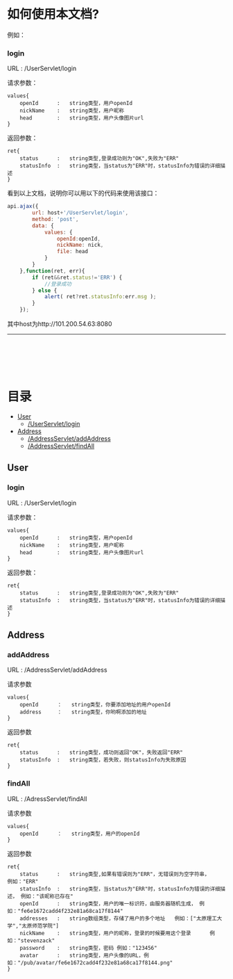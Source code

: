 # 如何使用本文档?

例如：

### login

URL : /UserServlet/login

请求参数：

	values{
		openId		:	string类型，用户openId
		nickName	:	string类型，用户昵称
		head		:	string类型，用户头像图片url
	}

返回参数：

	ret{
		status		:	string类型,登录成功则为"OK",失败为"ERR"
		statusInfo	:	string类型，当status为"ERR"时，statusInfo为错误的详细描述
	}

看到以上文档，说明你可以用以下的代码来使用该接口：

``` javascript
api.ajax({
        url: host+'/UserServlet/login',
        method: 'post',
        data: {
            values: {
            	openId:openId,
                nickName: nick,
                file: head
            }
        }
    },function(ret, err){
        if (ret&&ret.status!='ERR') {
        	//登录成功
        } else {
            alert( ret?ret.statusInfo:err.msg );
        }
    });
```

其中host为http://101.200.54.63:8080

---

<br>
<br>
<br>
<br>

# 目录

- [User](#user)
	- [/UserServlet/login](#login-1)
- [Address](#address)
	- [/AddressServlet/addAddress](#addaddress)
	- [/AddressServlet/findAll](#findall)

## User

### login

URL : /UserServlet/login

请求参数：

	values{
		openId		:	string类型，用户openId
		nickName	:	string类型，用户昵称
		head		:	string类型，用户头像图片url
	}

返回参数：

	ret{
		status		:	string类型,登录成功则为"OK",失败为"ERR"
		statusInfo	:	string类型，当status为"ERR"时，statusInfo为错误的详细描述
	}

## Address


### addAddress

URL : /AddressServlet/addAddress

请求参数

	values{
		openId		：	string类型，你要添加地址的用户openId
		address 	：	string类型，你哟啊添加的地址
	}

返回参数

	ret{
		status		:	string类型，成功则返回"OK"，失败返回"ERR"
		statusInfo	:	string类型，若失败，则statusInfo为失败原因
	}

### findAll

URL : /AdressServlet/findAll

请求参数

	values{
		openId		：	string类型，用户的openId
	}

返回参数

	ret{
		status		:	string类型,如果有错误则为"ERR"，无错误则为空字符串，	例如："ERR"
		statusInfo	:	string类型，当status为"ERR"时，statusInfo为错误的详细描述，	例如："该昵称已存在"
		openId		:	string类型，用户的唯一标识符，由服务器随机生成，	例如："fe6e1672cadd4f232e81a68ca17f8144"
		addresses	:	string数组类型，存储了用户的多个地址	例如：["太原理工大学","太原师范学院"]
		nickName	:	string类型，用户的昵称，登录的时候要用这个登录		例如："stevenzack"
		password	:	string类型，密码	例如："123456"
		avatar		:	string类型，用户头像的URL，例如："/pub/avatar/fe6e1672cadd4f232e81a68ca17f8144.png"
	}


